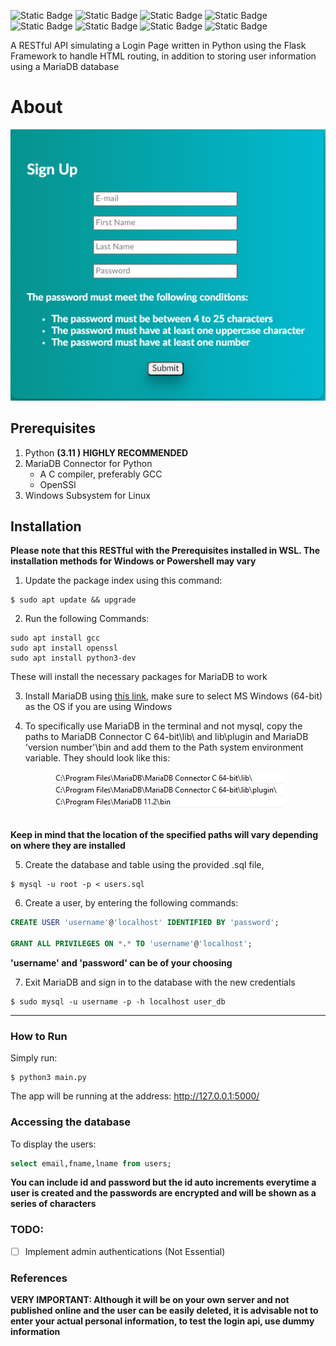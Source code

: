 ![Static Badge](https://img.shields.io/badge/python-3.11-blue?logo=python)
![Static Badge](https://img.shields.io/badge/MySQL-15.1-blue?logo=mysql)
![Static Badge](https://img.shields.io/badge/Flask-3.0.0-blue?logo=flask)
![Static Badge](https://img.shields.io/badge/HTML-grey?logo=html5)
![Static Badge](https://img.shields.io/badge/JavaScript-grey?logo=javascript)
![Static Badge](https://img.shields.io/badge/CSS-grey?logo=css3)
![Static Badge](https://img.shields.io/badge/Jinja-grey?logo=jinja)
![Static Badge](https://img.shields.io/badge/MariaDB-grey?logo=mariadb)

A RESTful API simulating a Login Page written in Python using the Flask Framework to handle HTML routing, in addition to storing user information using a MariaDB database

# About
<div align="center">
    <img src="static/imgs/signup.png">
</div>


## Prerequisites
1. Python **(3.11 ) HIGHLY RECOMMENDED**
2. MariaDB Connector for Python 
    - A C compiler, preferably GCC
    - OpenSSl 
3. Windows Subsystem for Linux


## Installation
**Please note that this RESTful with the Prerequisites installed in WSL. The installation methods for Windows or Powershell may vary**


1. Update the package index using this command:

``` console
$ sudo apt update && upgrade
```

2. Run the following Commands:
``` console
sudo apt install gcc
sudo apt install openssl
sudo apt install python3-dev
```
These will install the necessary packages for MariaDB to work


3. Install MariaDB using [this link](https://mariadb.com/downloads/community/), make sure to select MS Windows (64-bit) as the OS if you are using Windows

4. To specifically use MariaDB in the terminal and not mysql, copy the paths to MariaDB Connector C 64-bit\lib\ and lib\plugin and MariaDB 'version number'\bin and add them to the Path system environment variable. They should look like this:

<div align="center">
<img src= static/imgs/paths.png>
</div>

</br>

**Keep in mind that the location of the specified paths will vary depending on where they are installed**

5. Create the database and table using the provided .sql file, 
``` console
$ mysql -u root -p < users.sql
```

6. Create a user, by entering the following commands:
``` sql
CREATE USER 'username'@'localhost' IDENTIFIED BY 'password';

GRANT ALL PRIVILEGES ON *.* TO 'username'@'localhost';
```

**'username' and 'password' can be of your choosing**


7. Exit MariaDB and sign in to the database with the new credentials
``` console
$ sudo mysql -u username -p -h localhost user_db
```
----

### How to Run

Simply run:
``` console
$ python3 main.py
```
The app will be running at the address: http://127.0.0.1:5000/


### Accessing the database
To display the users:
``` sql
select email,fname,lname from users;
```
**You can include id and password but the id auto increments everytime a user is created and the passwords are encrypted and will be shown as a series of characters**

### TODO:
- [ ] Implement admin authentications (Not Essential)


### References

[^1]: [Install Python](https://www.python.org/downloads/)

[^2]: [Installing Python for WSL](https://wiki.usask.ca/display/MESH/Installing+Python+and+the+Windows+Subsystem+for+Linux)

[^3]: [Install MariaDB Connector/Python](https://mariadb.com/docs/server/connect/programming-languages/python/install/)


**VERY IMPORTANT: Although it will be on your own server and not published online and the user can be easily deleted, it is advisable not to enter your actual personal information, to test the login api, use dummy information**

